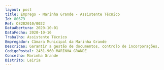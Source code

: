 ```yaml
--- 
layout: post
title: Emprego - Marinha Grande - Assistente Técnico
Id: 80673
Ref: OE202010/0022
DataAbertura: 2020-10-01
DataFecho: 2020-10-16
Trabalho: Assistente Técnico
Empregador: Câmara Municipal da Marinha Grande
Descricao: Garantir a gestão de documentos, controlo de incorporações, registo, cotação, averbamento de registos, descrição e acondicionamento de documentos, digitalização, empréstimo, pesquisa documental e apoio aos utilizadores na consulta de documentos  emitir certidões e assegurar a aplicação de normas de funcionamento de arquivos, de acordo com métodos e procedimentos estabelecidos  colaborar no tratamento dos documentos, de acordo com as regras de inventário, classificação e indexação  apresentar propostas para inutilização de documentos logo que decorridos os prazos estipulados por lei
CodigoPostal: 2431-960 MARINHA GRANDE
Concelho: Marinha Grande
Distrito: Leiria
--- 
```

